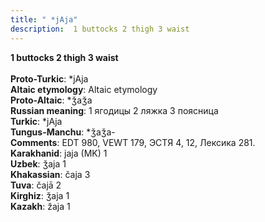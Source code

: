 ```yaml
---
title: " *jAja"
description:  1 buttocks 2 thigh 3 waist
---
```

<strong> 1 buttocks 2 thigh 3 waist</strong><br><br>
<strong>Proto-Turkic</strong>:  *jAja<br>
<strong>Altaic etymology</strong>:  Altaic etymology<br>
<strong> Proto-Altaic</strong>:  *ǯaǯa<br>
<strong>Russian meaning</strong>:  1 ягодицы 2 ляжка 3 поясница<br>
<strong>Turkic</strong>:  *jAja<br>
<strong>Tungus-Manchu</strong>:  *ǯaǯa-<br>
<strong>Comments</strong>:  EDT 980, VEWT 179, ЭСТЯ 4, 12, Лексика 281.<br>
<strong>Karakhanid</strong>:  jaja (MK) 1<br>
<strong>Uzbek</strong>:  ǯaja 1<br>
<strong>Khakassian</strong>:  čaja 3<br>
<strong>Tuva</strong>:  čajā 2<br>
<strong>Kirghiz</strong>:  ǯaja 1<br>
<strong>Kazakh</strong>:  žaja 1<br>


